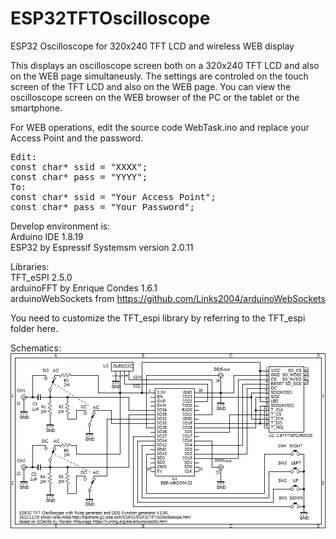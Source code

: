 # ESP32TFTOscilloscope
ESP32 Oscilloscope for 320x240 TFT LCD and wireless WEB display

This displays an oscilloscope screen both on a 320x240 TFT LCD and also on the WEB page simultaneusly.
The settings are controled on the touch screen of the TFT LCD and also on the WEB page.
You can view the oscilloscope screen on the WEB browser of the PC or the tablet or the smartphone.

For WEB operations, edit the source code WebTask.ino and replace your Access Point and the password.
<pre>
Edit:
const char* ssid = "XXXX";
const char* pass = "YYYY";
To:
const char* ssid = "Your Access Point";
const char* pass = "Your Password";
</pre>
Develop environment is:<br>
Arduino IDE 1.8.19<br>
ESP32 by Espressif Systemsm version 2.0.11<br>

Libraries:<br>
TFT_eSPI 2.5.0<br>
arduinoFFT by Enrique Condes 1.6.1<br>
arduinoWebSockets from https://github.com/Links2004/arduinoWebSockets<br>

You need to customize the TFT_espi library by referring to the TFT_espi folder here.

Schematics:<br>
<img src="ESP32TFTGOscillo.png">
